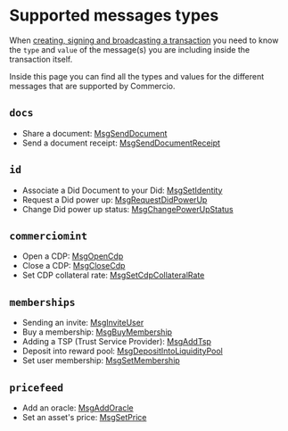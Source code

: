 # Supported messages types
When [creating, signing and broadcasting a transaction](create-sign-broadcast-tx.md) you need to 
know the `type` and `value` of the message(s) you are including inside the transaction itself. 

Inside this page you can find all the types and values for the different messages that are supported by Commercio. 

## `docs`
* Share a document: [MsgSendDocument](../x/docs/#sending-a-document) 
* Send a document receipt: [MsgSendDocumentReceipt](../x/docs/#sending-a-document-reading-receipt)

## `id`
* Associate a Did Document to your Did: [MsgSetIdentity](../x/id/#associating-a-did-document-to-your-identity)
* Request a Did power up: [MsgRequestDidPowerUp](../x/id/#did-power-up)
* Change Did power up status: [MsgChangePowerUpStatus](../x/id/#change-did-power-up-status-wip)


## `commerciomint`
* Open a CDP: [MsgOpenCdp](../x/commerciomint/#open-a-cdp)
* Close a CDP: [MsgCloseCdp](../x/commerciomint/#close-a-cdp)
* Set CDP collateral rate: [MsgSetCdpCollateralRate](../x/commerciomint/#set-cdp-collateral-rate)

## `memberships`
* Sending an invite: [MsgInviteUser](../x/memberships/#sending-an-invite)
* Buy a membership: [MsgBuyMembership](../x/memberships/#buying-a-membership-2)
* Adding a TSP (Trust Service Provider): [MsgAddTsp](../x/memberships/#adding-a-tsp)
* Deposit into reward pool: [MsgDepositIntoLiquidityPool](../x/memberships/#deposit-into-reward-pool)
* Set user membership: [MsgSetMembership](../x/memberships/#set-user-membership)

## `pricefeed`

* Add an oracle: [MsgAddOracle](../x/pricefeed/#adding-an-oracle)
* Set an asset's price: [MsgSetPrice](../x/pricefeed/#set-a-price-for-an-asset)

